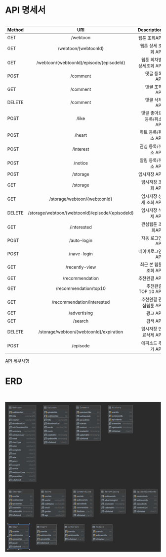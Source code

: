 # API 명세서
<table>

Method | URI | Description 
  |---|:---:|---:|
GET	| /webtoon | 웹툰 조회API
GET	|	/webtoon/{webtoonId} | 웹툰 상세 조회 API
GET	|	/webtoon/{webtoonId}/episode/{episodeId}	|	웹툰 회차별 상세조회 API
POST | /comment |	댓글 등록 API
GET	|	/comment |	댓글 조회 API
DELETE |	/comment |	댓글 삭제 API
POST | /like | 댓글 좋아요 등록/취소 API
POST | /heart |	하트 등록/취소 API
POST | /interest |	관심 등록/취소  API
POST | /notice | 알림 등록/취소 API
POST | /storage	|	임시저장 API
GET	|	/storage | 임시저장 조회 API
GET	|	/storage/webtoon/{webtoonId} | 임시저장 상세 조회 API
DELETE | /storage/webtoon/{webtoonId}/episode/{episodeId} | 임시저장 삭제 API
GET	|	/interested	|	관심웹툰 조회API
POST | /auto-login	|	자동 로그인 API
POST | /nave-login	|	네이버로그인 API
GET	|	/recently-view	|	최근 본 웹툰 조회 API
GET	|	/recommendation	|	추천완결 API
GET	|	/recommendation/top10	|	추천완결 TOP 10 API
GET	|	/recommendation/interested	|	추천완결 관심웹툰 API
GET	|	/advertising	|	광고 API
GET	|	/search	|	검색 API
DELETE | /storage/webtoon/{webtoonId}/expiration | 임시저장 만료삭제 API
POST | /episode	|	에피소드 추가 API

[API 세부사항](https://docs.google.com/spreadsheets/d/1Ifr5lFcicAidx20cEwg2Y7GcAnDIB3aSNQcodSrrzLE/edit?usp=sharing)

# ERD

<img>

![naver ERD](.\image\Webtoon_DB.png)
